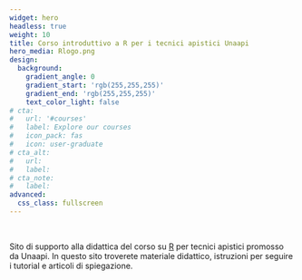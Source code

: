 ```yaml
---
widget: hero
headless: true
weight: 10
title: Corso introduttivo a R per i tecnici apistici Unaapi
hero_media: Rlogo.png
design:
  background:
    gradient_angle: 0
    gradient_start: 'rgb(255,255,255)'
    gradient_end: 'rgb(255,255,255)'
    text_color_light: false
# cta:
#   url: '#courses'
#   label: Explore our courses
#   icon_pack: fas
#   icon: user-graduate
# cta_alt:
#   url:
#   label:
# cta_note:
#   label:
advanced:
  css_class: fullscreen
---
```


<br>

Sito di supporto alla didattica del corso su [R](https://cran.r-project.org/) per tecnici apistici promosso da Unaapi.
In questo sito troverete materiale didattico, istruzioni per seguire i tutorial e articoli di spiegazione.


